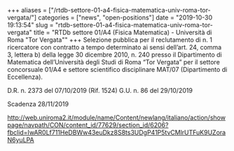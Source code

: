 +++
aliases = ["/rtdb-settore-01-a4-fisica-matematica-univ-roma-tor-vergata/"]
categories = ["news", "open-positions"]
date = "2019-10-30 19:13:54"
slug = "rtdb-settore-01-a4-fisica-matematica-univ-roma-tor-vergata"
title = "RTDb settore 01/A4 (Fisica Matematica) - Università di Roma \"Tor Vergata\""
+++
Selezione pubblica per il reclutamento di n. 1 ricercatore con contratto
a tempo determinato ai sensi dell’art. 24, comma 3, lettera b) della
legge 30 dicembre 2010, n. 240 presso il Dipartimento di Matematica
dell’Università degli Studi di Roma “Tor Vergata” per il settore
concorsuale 01/A4 e settore scientifico disciplinare MAT/07
(Dipartimento di Eccellenza).

D.R. n. 2373 del 07/10/2019 (Rif. 1524) G.U. n. 86 del 29/10/2019

Scadenza 28/11/2019

<http://web.uniroma2.it/module/name/Content/newlang/italiano/action/showpage/navpath/CON/content_id/77629/section_id/6206?fbclid=IwAR0Lf711HeDBWw43euDkz8S8ts3UDgP41P5tvCMlrUTFuK9UZoraN6yuLPA>

